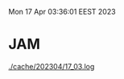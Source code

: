 Mon 17 Apr 03:36:01 EEST 2023
# JAM
<a href='./cache/202304/17_03.log'>./cache/202304/17_03.log</a>
